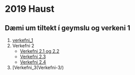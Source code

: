 # 2019 Haust 
## Dæmi um tiltekt í geymslu og verkeni 1

1. [verkefni_1](#)
2. Verkefni 2
   * [Verkefni 2.1 og 2.2](Verkenfi_2/verkefni-21/)
   * [Verkefni 2.3](verkefni-23)
   * [Verkefni 2.4](Verkefni_2/verkefni-24/)
3. [Verkefni_3(Verkefni-3/)
